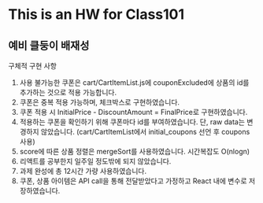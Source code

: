 This is an HW for Class101
=============
예비 클둥이 배재성
-------------

구체적 구현 사항
1. 사용 불가능한 쿠폰은 cart/CartItemList.js에 couponExcluded에 상품의 id를 추가하는 것으로 적용 가능합니다.
2. 쿠폰은 중복 적용 가능하며, 체크박스로 구현하였습니다.
3. 쿠폰 적용 시 InitialPrice - DiscountAmount = FinalPrice로 구현하였습니다.
4. 적용하는 쿠폰을 확인하기 위해 쿠폰마다 id를 부여하였습니다. 단, raw data는 변경하지 않았습니다. (cart/CartItemList에서 initial_coupons 선언 후 coupons 사용)
5. score에 따른 상품 정렬은 mergeSort를 사용하였습니다. 시간복잡도 O(nlogn)
6. 리액트를 공부한지 일주일 정도밖에 되지 않았습니다.
7. 과제 완성에 총 12시간 가량 사용하였습니다.
8. 쿠폰, 상품 아이템은 API call을 통해 전달받았다고 가정하고 React 내에 변수로 저장하였습니다.
